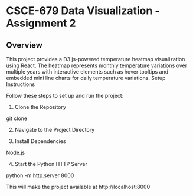 # CSCE-679 Data Visualization - Assignment 2

## Overview

This project provides a D3.js-powered temperature heatmap visualization using React. The heatmap represents monthly temperature variations over multiple years with interactive elements such as hover tooltips and embedded mini line charts for daily temperature variations.
Setup Instructions

Follow these steps to set up and run the project:
1. Clone the Repository

git clone 

2. Navigate to the Project Directory

3. Install Dependencies

Node.js

4. Start the Python HTTP Server

python -m http.server 8000

This will make the project available at http://localhost:8000
